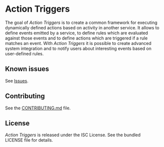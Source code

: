 Action Triggers
===============

The goal of *Action Triggers* is to create a common framework for executing dynamically defined actions based on activity
in another service. It allows to define events emitted by a service, to define rules which are evaluated against those
events and to define actions which are triggered if a rule matches an event. With *Action Triggers* it is possible to
create advanced system integration and to notify users about interesting events based on user-defined rules.

## Known issues

See [Issues](https://github.com/mnemonic-no/action-triggers/issues).

## Contributing

See the [CONTRIBUTING.md](CONTRIBUTING.md) file.

## License

*Action Triggers* is released under the ISC License. See the bundled LICENSE file for details.